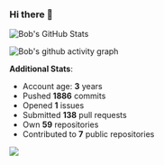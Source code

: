### Hi there 👋

![Bob's GitHub Stats](https://github-readme-stats.vercel.app/api?username=Bobthesoftwaredeveloper&show_icons=true&count_private=true&theme=react&hide=stars,prs,issues,contribs)

![Bob's github activity graph](https://github-readme-activity-graph-c.herokuapp.com/graph?username=BobTheSoftwareDeveloper&theme=react-dark)

**Additional Stats**:
- Account age: **3** years
- Pushed **1886** commits
- Opened **1** issues
- Submitted **138** pull requests
- Own **59** repositories
- Contributed to **7** public repositories

![](https://komarev.com/ghpvc/?username=BobTheSoftwareDeveloper)
